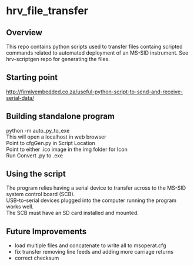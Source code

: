 # hrv_file_transfer

## Overview
This repo contains python scripts used to transfer files containg scripted commands related to automated deployment of an MS-SID instrument.  See hrv-scriptgen repo for generating the files.

## Starting point
http://firmlyembedded.co.za/useful-python-script-to-send-and-receive-serial-data/

## Building standalone program
python -m auto_py_to_exe  
This will open a localhost in web browser  
Point to cfgGen.py in Script Location  
Point to either .ico image in the img folder for Icon  
Run Convert .py to .exe  

## Using the script
The program relies having a serial device to transfer across to the MS-SID system control board (SCB).  
USB-to-serial devices plugged into the computer running the program works well.  
The SCB must have an SD card installed and mounted.  

## Future Improvements
- load multiple files and concatenate to write all to msoperat.cfg
- fix transfer removing line feeds and adding more carriage returns
- correct checksum